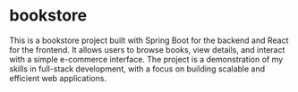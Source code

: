 # bookstore
This is a bookstore project built with Spring Boot for the backend and React for the frontend. It allows users to browse books, view details, and interact with a simple e-commerce interface. The project is a demonstration of my skills in full-stack development, with a focus on building scalable and efficient web applications.
